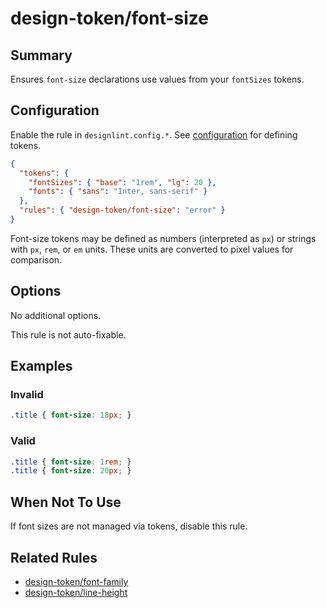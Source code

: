# design-token/font-size

## Summary
Ensures `font-size` declarations use values from your `fontSizes` tokens.

## Configuration
Enable the rule in `designlint.config.*`. See [configuration](../../configuration.md) for defining tokens.

```json
{
  "tokens": {
    "fontSizes": { "base": "1rem", "lg": 20 },
    "fonts": { "sans": "Inter, sans-serif" }
  },
  "rules": { "design-token/font-size": "error" }
}
```

Font-size tokens may be defined as numbers (interpreted as `px`) or strings with `px`, `rem`, or `em` units. These units are converted to pixel values for comparison.

## Options
No additional options.

This rule is not auto-fixable.

## Examples

### Invalid

```css
.title { font-size: 18px; }
```

### Valid

```css
.title { font-size: 1rem; }
.title { font-size: 20px; }
```

## When Not To Use
If font sizes are not managed via tokens, disable this rule.

## Related Rules
- [design-token/font-family](./font-family.md)
- [design-token/line-height](./line-height.md)
